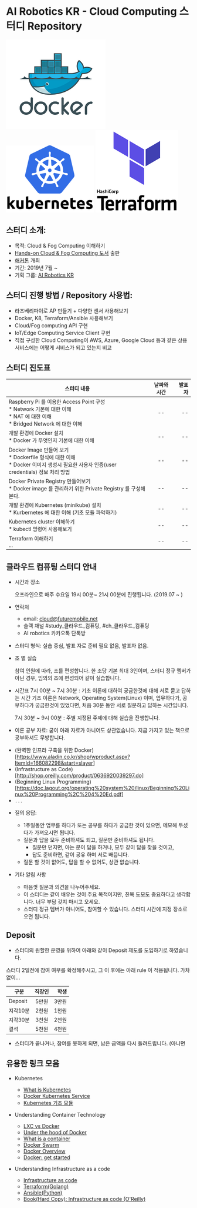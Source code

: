# AI Robotics KR - Cloud Computing 스터디 Repository

![image_link](https://github.com/ai-robotics-kr/cloud_study/blob/master/images/docker-logo.png?raw=true)
![image_link](https://github.com/ai-robotics-kr/cloud_study/blob/master/images/kubernetes.png?raw=true)
![image_link](https://github.com/ai-robotics-kr/cloud_study/blob/master/images/terraform.png?raw=true)

## 스터디 소개:
- 목적: Cloud & Fog Computing 이해하기
- [Hands-on Cloud & Fog Computing 도서](https://github.com/ai-robotics-kr/cloud_hands_on) 출판 
- [해커톤](https://github.com/ai-robotics-kr/cloud_hackathon) 개최
- 기간: 2019년 7월 ~ 
- 기획 그룹: [AI Robotics KR](https://www.facebook.com/groups/airoboticskr/)

## 스터디 진행 방법 / Repository 사용법:
- 라즈베리파이로 AP 만들기 + 다양한 센서 사용해보기
- Docker, K8, Terraform/Ansible 사용해보기
- Cloud/Fog computing API 구현
- IoT/Edge Computing Service Client 구현
- 직접 구성한 Cloud Computing이 AWS, Azure, Google Cloud 등과 같은 상용 서비스에는 어떻게 서비스가 되고 있는지 비교

## 스터디 진도표
|          스터디 내용         |   날짜와 시간     | 발표자 
| -------------------------- |:---------------:|-----:|
| Raspberry Pi 를 이용한 Access Point 구성<br> * Network 기본에 대한 이해<br> * NAT 에 대한 이해<br> * Bridged Network 에 대한 이해 | -- | -- |
| 개발 환경에 Docker 설치<br> * Docker 가 무엇인지 기본에 대한 이해 | -- | -- |
| Docker Image 만들어 보기<br> * Dockerfile 형식에 대한 이해<br> * Docker 이미지 생성시 필요한 사용자 인증(user credentials) 정보 처리 방법 | -- | -- |
| Docker Private Registry 만들어보기<br> * Docker image 를 관리하기 위한 Private Registry 를 구성해본다.| -- | -- |
| 개발 환경에 Kubernetes (minikube) 설치<br> * Kurbernetes 에 대한 이해 (기초 모듈 파악하기) | -- | -- |
| Kubernetes cluster 이해하기<br> * kubectl 명령어 사용해보기| -- | -- |
| Terraform 이해하기<br>...| -- | -- |

## 클라우드 컴퓨팅 스터디 안내
- 시간과 장소

  오프라인으로 매주 수요일 19시 00분~ 21시 00분에 진행됩니다. (2019.07 ~ )

- 연락처

  * email: cloud@futuremobile.net
  * 슬랙 채널 #study_클라우드_컴퓨팅, #ch_클라우드_컴퓨팅
  * AI robotics 카카오톡 단톡방

- 스터디 형식: 실습 중심, 발표 자료 준비 필요 없음, 발표자 없음.

 * 조 별 실습

   참여 인원에 따라, 조를 편성합니다.
   한 조당 기본 최대 3인이며, 스터디 정규 멤버가 아닌 경우, 임의의 조에 편성되어 같이 실습합니다.

 * 시간표
   7시 00분 ~ 7시 30분 : 기초 이론에 대하여 궁금한것에 대해 서로 묻고 답하는 시간 
                         기초 이론은 Network, Operating System(Linux) 이며,
                         업무하다가, 공부하다가 궁금한것이 있었다면, 처음 30분 동안 서로 질문하고 답하는 시간입니다.

   7시 30분 ~ 9시 00분 : 주별 지정된 주제에 대해 실습을 진행합니다. 

- 이론 공부 자료: 굳이 아래 자료가 아니어도 상관없습니다. 지금 가지고 있는 책으로 공부하셔도 무방합니다.

 * (완벽한 인프라 구축을 위한 Docker)[https://www.aladin.co.kr/shop/wproduct.aspx?ItemId=166082298&start=slayer]
 * (Infrastructure as Code)[http://shop.oreilly.com/product/0636920039297.do]
 * (Beginning Linux Programming)[https://doc.lagout.org/operating%20system%20/linux/Beginning%20Linux%20Programming%2C%204%20Ed.pdf]
 * `...`

- 질의 응답: 

  - 1주일동안 업무를 하다가 또는 공부를 하다가 궁금한 것이 있으면, 메모해 두셨다가 가져오시면 됩니다.
  - 질문과 답을 모두 준비하셔도 되고, 질문만 준비하셔도 됩니다.
    * 질문만 던지면, 아는 분이 답을 하거나, 모두 같이 답을 찾을 것이고,
    * 답도 준비하면, 같이 공유 하며 서로 배웁니다.
  - 질문 할 것이 없어도, 답을 할 수 없어도, 상관 없습니다.

- 기타 알림 사항

  - 마음껏 질문과 의견을 나누어주세요.
  - 이 스터디는 같이 배우는 것이 주요 목적이지만, 친목 도모도 중요하다고 생각합니다. 너무 부담 갖지 마시고 오세요.
  - 스터디 정규 멤버가 아니어도, 참여할 수 있습니다. 스터디 시간에 지정 장소로 오면 됩니다.

## Deposit
  - 스터디의 원할한 운영을 위하여 아래와 같이 Deposit 제도를 도입하기로 하였습니다.

스터디 2일전에 참여 여부를 확정해주시고, 그 이 후에는 아래 rule 이 적용됩니다. 가차없이...

|     구분           |  직장인     | 학생 |
| ----------------- |:---------------:|-----:|
| Deposit | 5만원 | 3만원 |
| 지각10분 | 2천원 | 1천원 |
| 지각30분 | 3천원 | 2천원 |
| 결석 | 5천원 | 4천원 |

 * 스터디가 끝나거나, 참여를 못하게 되면, 남은 금액을 다시 돌려드립니다. (아니면 

## 유용한 링크 모음

- Kubernetes
  - [What is Kubernetes](https://kubernetes.io/docs/concepts/overview/what-is-kubernetes/)
  - [Docker Kubernetes Service](https://www.docker.com/products/kubernetes)
  - [Kubernetes 기초 모듈](https://kubernetes.io/ko/docs/tutorials/kubernetes-basics/create-cluster/cluster-intro/)

- Understanding Container Technology
  - [LXC vs Docker](https://pasztor.at/blog/lxc-vs-docker)
  - [Under the hood of Docker](https://pasztor.at/blog/under-the-hood-of-docker)
  - [What is a container](https://www.docker.com/resources/what-container)
  - [Docker Swarm](https://searchitoperations.techtarget.com/definition/Docker-Swarm)
  - [Docker Overview](https://docs.docker.com/engine/docker-overview/)
  - [Docker: get started](https://docs.docker.com/get-started/)

- Understanding Infrastructure as a code
  - [Infrastructure as code](https://en.wikipedia.org/wiki/Infrastructure_as_code)
  - [Terraform(Golang)](https://en.wikipedia.org/wiki/Terraform_(software))
  - [Ansible(Python)](https://en.wikipedia.org/wiki/Ansible_(software))
  - [Book(Hard Copy): Infrastructure as code (O'Reilly)](http://shop.oreilly.com/product/0636920039297.do)
